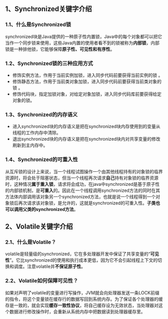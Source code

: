## 1、Synchronized关键字介绍

### 1.1、什么是Synchronized锁

​    synchronized块是Java提供的一种原子性内置锁，Java中的每个对象都可以把它当作一个同步锁来使用，这些Java内置的使用者看不到的锁被称为**内部锁**，内部锁是一种排他锁，它能够保障**原子性、可见性和有序性**。

### 1.2、Synchronized锁的三种应用方式

-  修饰实例方法，作用于当前实例加锁，进入同步代码前要获得当前实例的锁 。
-  修饰静态方法，作用于当前类对象加锁，进入同步代码前要获得当前类对象的锁 。
-  修饰代码块，指定加锁对象，对给定对象加锁，进入同步代码库前要获得给定对象的锁。 

### 1.3、Synchronized的内存语义

- 进入synchronized块的内存语义是把在synchronized块内存使用到的变量从线程的工作内存中清除。
- 退出synchronized块的内存语义是把在synchronized块内对共享变量的修改刷新到主内存中。

### 1.4、Synchronized的可重入性

​     从互斥锁的设计上来说，当一个线程试图操作一个由其他线程持有的对象锁的临界资源时，将会处于阻塞状态，但当一个线程再次请求**自己**持有对象锁的临界资源时，这种情况**属于重入锁**，请求将会成功，在java中synchronized是基于原子性的内部锁机制，是**可重入**的。因此在一个线程调用synchronized方法的同时在其方法体内部调用该对象另一个synchronized方法，也就是说一个线程得到一个对象锁后再次请求该对象锁，是允许的，这就是synchronized的可重入性。**子类也可以调用父类的synchronized方法**。

## 2、Volatile关键字介绍

###  2.1、什么是Volatile？

​    volatile是轻量级的synchronized，它在多处理器开发中保证了共享变量的“**可见性**”。它比synchronized的使用和执行成本更低，因为它不会引起线程上下文的切换和调度。注意volatile并**不保证原子性**。

###  2.2、Volatile如何保障可见性？

   如果对声明了volatile的变量进行写操作，JVM就会向处理器发送一条LOCK前缀的指令，将这个变量锁在缓存行的数据写回到系统内存。为了保证各个处理器的缓存是一致的，就会实现**缓存一致性协议**，将自己缓存设为无效状态，当处理器对这个数据进行修改操作时，会重新从系统内存中把数据读到处理器缓存里。

